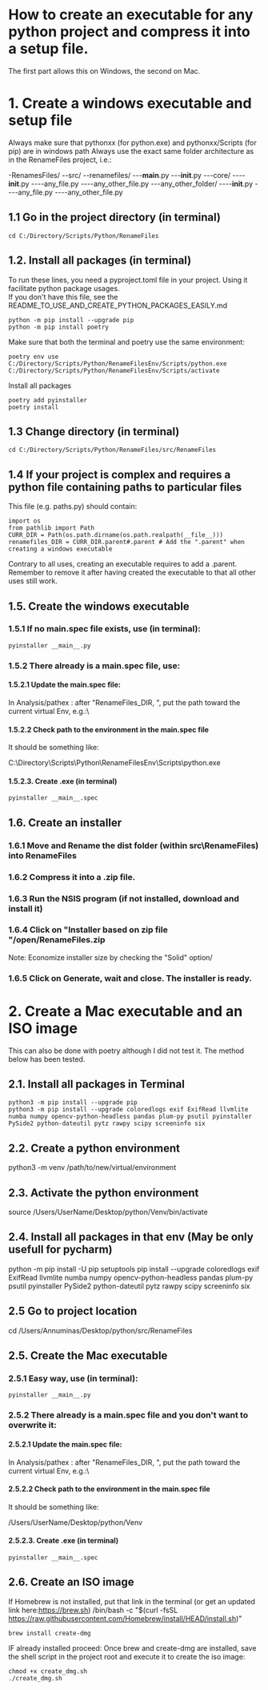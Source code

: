 How to create an executable for any python project and compress it into a setup file.
=================
The first part allows this on Windows, the second on Mac.

# 1. Create a windows executable and setup file
Always make sure that pythonxx (for python.exe) and pythonxx/Scripts (for pip) are in windows path
Always use the exact same folder architecture as in the RenameFiles project, i.e.:

-RenamesFiles/
--src/
--renamefiles/
---__main__.py
---__init__.py
---core/
----__init__.py
----any_file.py
----any_other_file.py
---any_other_folder/
----__init__.py
----any_file.py
----any_other_file.py

## 1.1 Go in the project directory (in terminal)
```
cd C:/Directory/Scripts/Python/RenameFiles
```
## 1.2. Install all packages (in terminal)
To run these lines, you need a pyproject.toml file in your project. Using it facilitate python package usages.  
If you don't have this file, see the README_TO_USE_AND_CREATE_PYTHON_PACKAGES_EASILY.md
```
python -m pip install --upgrade pip
python -m pip install poetry
```
Make sure that both the terminal and poetry use the same environment:
```
poetry env use C:/Directory/Scripts/Python/RenameFilesEnv/Scripts/python.exe
C:/Directory/Scripts/Python/RenameFilesEnv/Scripts/activate
```
Install all packages
```
poetry add pyinstaller
poetry install
```
## 1.3 Change directory (in terminal)
```
cd C:/Directory/Scripts/Python/RenameFiles/src/RenameFiles
```

## 1.4 If your project is complex and requires a python file containing paths to particular files
This file (e.g. paths.py) should contain: 
```
import os
from pathlib import Path
CURR_DIR = Path(os.path.dirname(os.path.realpath(__file__)))
renamefiles_DIR = CURR_DIR.parent#.parent # Add the ".parent" when creating a windows executable
```
Contrary to all uses, creating an executable requires to add a .parent. 
Remember to remove it after having created the executable to that all other uses still work.

## 1.5. Create the windows executable

### 1.5.1 If no __main__.spec file exists, use (in terminal):
```
pyinstaller __main__.py
```

### 1.5.2 There already is a __main__.spec file, use:
#### 1.5.2.1 Update the __main__.spec file:
In Analysis/pathex : after "RenameFiles_DIR, ", put the path toward the current virtual Env, e.g.:\

#### 1.5.2.2 Check path to the environment in the __main__.spec file 
It should be something like:

C:\Directory\Scripts\Python\RenameFilesEnv\Scripts\python.exe

#### 1.5.2.3. Create .exe (in terminal)
```
pyinstaller __main__.spec
```

## 1.6. Create an installer
### 1.6.1 Move and Rename the dist folder (within src\RenameFiles) into RenameFiles
### 1.6.2 Compress it into a .zip file.
### 1.6.3 Run the NSIS program (if not installed, download and install it)
### 1.6.4 Click on "Installer based on zip file "/open/RenameFiles.zip
Note: Economize installer size by checking the "Solid" option/
### 1.6.5 Click on Generate, wait and close. The installer is ready.



# 2. Create a Mac executable and an ISO image
This can also be done with poetry although I did not test it. The method below has been tested.
## 2.1. Install all packages in Terminal
```
python3 -m pip install --upgrade pip
python3 -m pip install --upgrade coloredlogs exif ExifRead llvmlite numba numpy opencv-python-headless pandas plum-py psutil pyinstaller PySide2 python-dateutil pytz rawpy scipy screeninfo six
```

## 2.2. Create a python environment
python3 -m venv /path/to/new/virtual/environment

## 2.3. Activate the python environment
source /Users/UserName/Desktop/python/Venv/bin/activate

## 2.4. Install all packages in that env (May be only usefull for pycharm)
python -m pip install -U pip setuptools 
pip install --upgrade coloredlogs exif ExifRead llvmlite numba numpy opencv-python-headless pandas plum-py psutil pyinstaller PySide2 python-dateutil pytz rawpy scipy screeninfo six

## 2.5 Go to project location
cd /Users/Annuminas/Desktop/python/src/RenameFiles

## 2.5. Create the Mac executable
### 2.5.1 Easy way, use (in terminal):
```
pyinstaller __main__.py
```
### 2.5.2 There already is a __main__.spec file and you don't want to overwrite it:
#### 2.5.2.1 Update the __main__.spec file:
In Analysis/pathex : after "RenameFiles_DIR, ", put the path toward the current virtual Env, e.g.:\

#### 2.5.2.2 Check path to the environment in the __main__.spec file 
It should be something like:

/Users/UserName/Desktop/python/Venv

#### 2.5.2.3. Create .exe (in terminal)
```
pyinstaller __main__.spec
```
## 2.6. Create an ISO image
If Homebrew is not installed, put that link in the terminal (or get an updated link here:https://brew.sh)
/bin/bash -c "$(curl -fsSL https://raw.githubusercontent.com/Homebrew/install/HEAD/install.sh)"
```
brew install create-dmg
```
IF already installed proceed:
Once brew and create-dmg are installed, save the shell script in the project root
and execute it to create the iso image:
```
chmod +x create_dmg.sh
./create_dmg.sh
```
